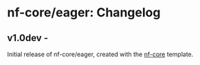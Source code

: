 # nf-core/eager: Changelog

## v1.0dev - <date>
Initial release of nf-core/eager, created with the [nf-core](http://nf-co.re/) template.
